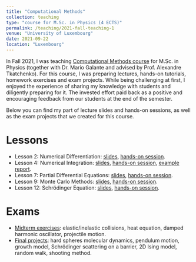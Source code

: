 ```yaml
---
title: "Computational Methods"
collection: teaching
type: "course for M.Sc. in Physics (4 ECTS)"
permalink: /teaching/2021-fall-teaching-1
venue: "University of Luxembourg"
date: 2021-09-22
location: "Luxembourg"
---
```


In Fall 2021, I was teaching [Computational Methods course](https://almaz-khabibrakhmanov.github.io/files/teaching/CompMethods/Computational_Methods_AY_21_22.pdf) for M.Sc. in Physics (together with Dr. Mario Galante and advised by Prof. Alexandre Tkatchenko). For this course, I was preparing lectures, hands-on tutorials, homework exercises and exam projects. While being challenging at first, I enjoyed the experience of sharing my knowledge with students and diligently preparing for it. The invested effort paid back as a positive and encouraging feedback from our students at the end of the semester.

Below you can find my part of lecture slides and hands-on sessions, as well as the exam projects that we created for this course.

Lessons
======
* Lesson 2: Numerical Differentiation: [slides](https://almaz-khabibrakhmanov.github.io/files/teaching/CompMethods/Lesson2_Slides.pdf), [hands-on session](https://almaz-khabibrakhmanov.github.io/files/teaching/CompMethods/Lesson2_HandsOn.pdf).
* Lesson 4: Numerical Integration: [slides](https://almaz-khabibrakhmanov.github.io/files/teaching/CompMethods/Lesson4_Slides.pdf), [hands-on session](https://almaz-khabibrakhmanov.github.io/files/teaching/CompMethods/Lesson4_HandsOn.pdf), [example report](https://almaz-khabibrakhmanov.github.io/files/teaching/CompMethods/Lesson4_Example_Report.pdf).
* Lesson 7: Partial Differential Equations: [slides](https://almaz-khabibrakhmanov.github.io/files/teaching/CompMethods/Lesson7_Slides.pdf), [hands-on session](https://almaz-khabibrakhmanov.github.io/files/teaching/CompMethods/Lesson7_HandsOn.pdf).
* Lesson 9: Monte Carlo Methods: [slides](https://almaz-khabibrakhmanov.github.io/files/teaching/CompMethods/Lesson9_Slides.pdf), [hands-on session](https://almaz-khabibrakhmanov.github.io/files/teaching/CompMethods/Lesson9_HandsOn.pdf).
* Lesson 12: Schrödinger Equation: [slides](https://almaz-khabibrakhmanov.github.io/files/teaching/CompMethods/Lesson12_Slides.pdf), [hands-on session](https://almaz-khabibrakhmanov.github.io/files/teaching/CompMethods/Lesson12_HandsOn.pdf).


Exams
======
* [Midterm exercises](https://almaz-khabibrakhmanov.github.io/files/teaching/CompMethods/Midterm_Exercises.pdf): elastic/inelastic collisions, heat equation, damped harmonic oscillator, projectile motion.
* [Final projects](https://almaz-khabibrakhmanov.github.io/files/teaching/CompMethods/Final_Projects.pdf): hard spheres molecular dynamics, pendulum motion, growth model, Schrödinger scattering on a barrier, 2D Ising model, random walk, shooting method.

